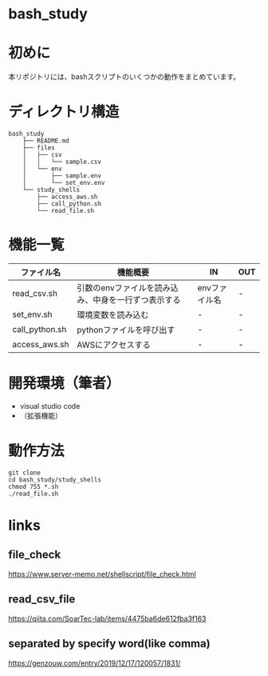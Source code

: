 # bash_study
# 初めに
本リポジトリには、bashスクリプトのいくつかの動作をまとめています。

# ディレクトリ構造
~~~
bash_study
    ├── README.md
    ├── files
    │   ├── csv
    │   │   └── sample.csv
    │   └── env
    │       ├── sample.env
    │       └── set_env.env
    └── study_shells
        ├── access_aws.sh
        ├── call_python.sh
        └── read_file.sh
~~~

# 機能一覧
| ファイル名 | 機能概要 | IN | OUT |
| ---- | ---- | ---- | ---- |
| read_csv.sh | 引数のenvファイルを読み込み、中身を一行ずつ表示する  | envファイル名 | - |
| set_env.sh | 環境変数を読み込む | - | - |
| call_python.sh | pythonファイルを呼び出す | - | - |
| access_aws.sh | AWSにアクセスする | - | - |


# 開発環境（筆者）
- visual studio code
- （拡張機能）


# 動作方法
``` linux
git clone 
cd bash_study/study_shells
chmod 755 *.sh
./read_file.sh
```


# links
## file_check
https://www.server-memo.net/shellscript/file_check.html

## read_csv_file
https://qiita.com/SoarTec-lab/items/4475ba6de612fba3f163

## separated by specify word(like comma)
https://genzouw.com/entry/2019/12/17/120057/1831/

#